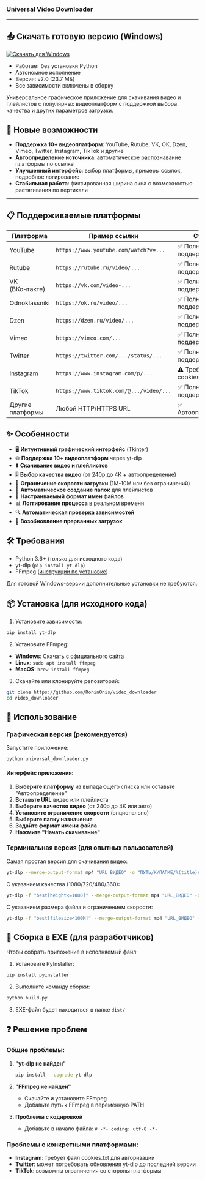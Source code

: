 ### Universal Video Downloader

---

## 📥 Скачать готовую версию (Windows)

[![Скачать для Windows](https://img.shields.io/badge/Download-Windows-blue?style=for-the-badge&logo=windows)](https://github.com/RoninOnis/Rutube_download/releases/tag/v2.0.0)

- Работает без установки Python
- Автономное исполнение
- Версия: v2.0 (23.7 МБ)
- Все зависимости включены в сборку


Универсальное графическое приложение для скачивания видео и плейлистов с популярных видеоплатформ с поддержкой выбора качества и других параметров загрузки.

## 🌟 Новые возможности

- **Поддержка 10+ видеоплатформ**: YouTube, Rutube, VK, OK, Dzen, Vimeo, Twitter, Instagram, TikTok и другие
- **Автоопределение источника**: автоматическое распознавание платформы по ссылке
- **Улучшенный интерфейс**: выбор платформы, примеры ссылок, подробное логирование
- **Стабильная работа**: фиксированная ширина окна с возможностью растягивания по вертикали

---

## 📋 Поддерживаемые платформы

| Платформа | Пример ссылки | Статус |
|-----------|---------------|--------|
| YouTube | `https://www.youtube.com/watch?v=...` | ✅ Полная поддержка |
| Rutube | `https://rutube.ru/video/...` | ✅ Полная поддержка |
| VK (ВКонтакте) | `https://vk.com/video-...` | ✅ Полная поддержка |
| Odnoklassniki | `https://ok.ru/video/...` | ✅ Полная поддержка |
| Dzen | `https://dzen.ru/video/...` | ✅ Полная поддержка |
| Vimeo | `https://vimeo.com/...` | ✅ Полная поддержка |
| Twitter | `https://twitter.com/.../status/...` | ✅ Полная поддержка |
| Instagram | `https://www.instagram.com/p/...` | ⚠ Требует cookies |
| TikTok | `https://www.tiktok.com/@.../video/...` | ✅ Полная поддержка |
| Другие платформы | Любой HTTP/HTTPS URL | ✅ Автоопределение |

## ✨ Особенности

- 🖥️ **Интуитивный графический интерфейс** (Tkinter)
- 🌐 **Поддержка 10+ видеоплатформ** через yt-dlp
- ⬇️ **Скачивание видео и плейлистов**
- 🎚️ **Выбор качества видео** (от 240p до 4K + автоопределение)
- 🚦 **Ограничение скорости загрузки** (1M-10M или без ограничений)
- 📁 **Автоматическое создание папок** для плейлистов
- 📝 **Настраиваемый формат имен файлов**
- 📊 **Логгирование процесса** в реальном времени
- 🔍 **Автоматическая проверка зависимостей**
- 🔄 **Возобновление прерванных загрузок**

## 🛠 Требования

- Python 3.6+ (только для исходного кода)
- yt-dlp (`pip install yt-dlp`)
- FFmpeg ([инструкции по установке](https://ffmpeg.org/download.html))

Для готовой Windows-версии дополнительные установки не требуются.

## 📦 Установка (для исходного кода)

1. Установите зависимости:
```bash
pip install yt-dlp
```

2. Установите FFmpeg:
- **Windows**: [Скачать с официального сайта](https://www.gyan.dev/ffmpeg/builds/)
- **Linux**: `sudo apt install ffmpeg`
- **MacOS**: `brew install ffmpeg`

3. Скачайте или клонируйте репозиторий:
```bash
git clone https://github.com/RoninOnis/video_downloader
cd video_downloader
```

## 🚀 Использование

### Графическая версия (рекомендуется)

Запустите приложение:
```bash
python universal_downloader.py
```

#### Интерфейс приложения:

1. **Выберите платформу** из выпадающего списка или оставьте "Автоопределение"
2. **Вставьте URL** видео или плейлиста
3. **Выберите качество видео** (от 240p до 4K или авто)
4. **Установите ограничение скорости** (опционально)
5. **Выберите папку назначения**
6. **Задайте формат имени файла**
7. **Нажмите "Начать скачивание"**

### Терминальная версия (для опытных пользователей)

Самая простая версия для скачивания видео:

```bash
yt-dlp --merge-output-format mp4 "URL_ВИДЕО" -o "ПУТЬ/К/ПАПКЕ/%(title)s.%(ext)s"
```

С указанием качества (1080/720/480/360):
```bash
yt-dlp -f "best[height<=1080]" --merge-output-format mp4 "URL_ВИДЕО" -o "ПУТЬ/К/ПАПКЕ/%(title)s.%(ext)s"
```

С указанием размера файла и ограничением скорости:
```bash
yt-dlp -f "best[filesize<100M]" --merge-output-format mp4 "URL_ВИДЕО" --limit-rate 5M -o "ПУТЬ/К/ПАПКЕ/%(title)s.%(ext)s"
```

## 🔧 Сборка в EXE (для разработчиков)

Чтобы собрать приложение в исполняемый файл:

1. Установите PyInstaller:
```bash
pip install pyinstaller
```

2. Выполните команду сборки:
```python
python build.py
```

3. EXE-файл будет находиться в папке `dist/`

## ❓ Решение проблем

### Общие проблемы:
1. **"yt-dlp не найден"**
   ```bash
   pip install --upgrade yt-dlp
   ```

2. **"FFmpeg не найден"**
   - Скачайте и установите FFmpeg
   - Добавьте путь к FFmpeg в переменную PATH

3. **Проблемы с кодировкой**
   - Добавьте в начало файла: `# -*- coding: utf-8 -*-`

### Проблемы с конкретными платформами:
- **Instagram**: требует файл cookies.txt для авторизации
- **Twitter**: может потребовать обновления yt-dlp до последней версии
- **TikTok**: возможны ограничения со стороны платформы

